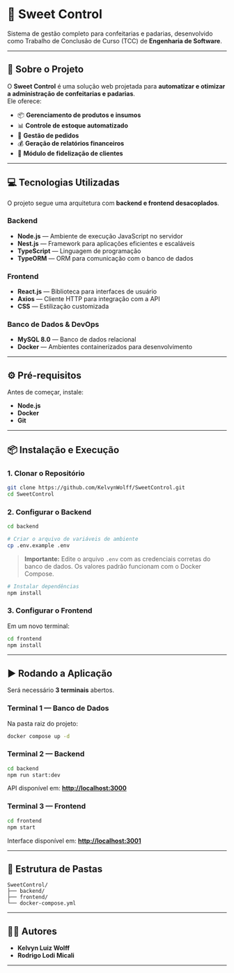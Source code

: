 # 🧁 Sweet Control

Sistema de gestão completo para confeitarias e padarias, desenvolvido como Trabalho de Conclusão de Curso (TCC) de **Engenharia de Software**.

---

## 🚀 Sobre o Projeto

O **Sweet Control** é uma solução web projetada para **automatizar e otimizar a administração de confeitarias e padarias**.  
Ele oferece:

- 📦 **Gerenciamento de produtos e insumos**  
- 📊 **Controle de estoque automatizado**  
- 🛒 **Gestão de pedidos**  
- 💰 **Geração de relatórios financeiros**  
- 🎯 **Módulo de fidelização de clientes**  

---

## 💻 Tecnologias Utilizadas

O projeto segue uma arquitetura com **backend e frontend desacoplados**.

### **Backend**
- **Node.js** — Ambiente de execução JavaScript no servidor  
- **Nest.js** — Framework para aplicações eficientes e escaláveis  
- **TypeScript** — Linguagem de programação
- **TypeORM** — ORM para comunicação com o banco de dados  

### **Frontend**
- **React.js** — Biblioteca para interfaces de usuário  
- **Axios** — Cliente HTTP para integração com a API  
- **CSS** — Estilização customizada  

### **Banco de Dados & DevOps**
- **MySQL 8.0** — Banco de dados relacional  
- **Docker** — Ambientes containerizados para desenvolvimento  

---

## ⚙️ Pré-requisitos

Antes de começar, instale:

- **Node.js**
- **Docker**
- **Git**

---

## 📦 Instalação e Execução

### 1. Clonar o Repositório
```bash
git clone https://github.com/KelvynWolff/SweetControl.git
cd SweetControl
```

### 2. Configurar o Backend
```bash
cd backend

# Criar o arquivo de variáveis de ambiente
cp .env.example .env
```
> **Importante:** Edite o arquivo `.env` com as credenciais corretas do banco de dados. Os valores padrão funcionam com o Docker Compose.

```bash
# Instalar dependências
npm install
```

### 3. Configurar o Frontend
Em um novo terminal:
```bash
cd frontend
npm install
```

---

## ▶️ Rodando a Aplicação

Será necessário **3 terminais** abertos.

### **Terminal 1 — Banco de Dados**
Na pasta raiz do projeto:
```bash
docker compose up -d
```

### **Terminal 2 — Backend**
```bash
cd backend
npm run start:dev
```
API disponível em: **[http://localhost:3000](http://localhost:3000)**

### **Terminal 3 — Frontend**
```bash
cd frontend
npm start
```
Interface disponível em: **[http://localhost:3001](http://localhost:3001)**

---

## 📂 Estrutura de Pastas

```
SweetControl/
├── backend/
├── frontend/
└── docker-compose.yml
```

---

## 👨‍💻 Autores

- **Kelvyn Luiz Wolff**  
- **Rodrigo Lodi Micali**

---
